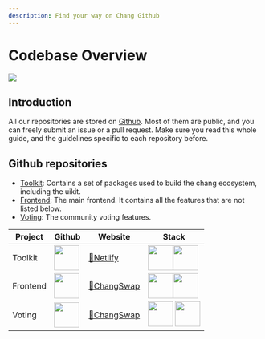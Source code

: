 ```yaml
---
description: Find your way on Chang Github
---
```


# Codebase Overview

![](<../../.gitbook/assets/docs-masthead-18- (1).png>)

## Introduction

All our repositories are stored on [Github](https://github.com/changswap). Most of them are public, and you can freely submit an issue or a pull request. Make sure you read this whole guide, and the guidelines specific to each repository before.

## Github repositories

* [Toolkit](https://github.com/changswap/chang-toolkit): Contains a set of packages used to build the chang ecosystem, including the uikit.
* [Frontend](https://github.com/changswap/chang-frontend): The main frontend. It contains all the features that are not listed below.
* [Voting](https://github.com/changswap/snapshot-front): The community voting features.

| Project  | Github                                                                                                   | Website                                     | Stack                                                                                   |
| -------- | -------------------------------------------------------------------------------------------------------- | ------------------------------------------- | --------------------------------------------------------------------------------------- |
| Toolkit  | [<img src='../../.gitbook/assets/GitHub-Mark-120px-plus.png' width='50'>](https://github.com/changswap/chang-toolkit)  | [🔗Netlify](https://changswap-uikit.netlify.app) | <img src='../../.gitbook/assets/download.svg' width='50'><img src='../../.gitbook/assets/ts-logo-round-128.svg' width='50'> |
| Frontend | [<img src='../../.gitbook/assets/GitHub-Mark-120px-plus.png' width='50'>](https://github.com/changswap/chang-frontend) | [🔗ChangSwap](https://changswap.com)           | <img src='../../.gitbook/assets/download.svg' width='50'><img src='../../.gitbook/assets/ts-logo-round-128.svg' width='50'> |
| Voting   | [<img src='../../.gitbook/assets/GitHub-Mark-120px-plus.png' width='50'>](https://github.com/changswap/snapshot-front)   | [🔗ChangSwap](https://voting.changswap.com)    | <img src='../../.gitbook/assets/logo.png' width='50'> <img src='../../.gitbook/assets/ts-logo-round-128.svg' width='50'>    |
